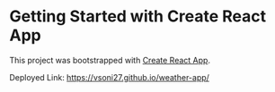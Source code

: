 # Getting Started with Create React App

This project was bootstrapped with [Create React App](https://github.com/facebook/create-react-app).

Deployed Link: https://vsoni27.github.io/weather-app/
